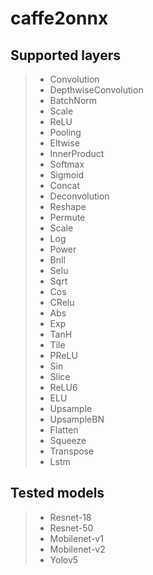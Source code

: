 # caffe2onnx

## Supported layers
> * Convolution
> * DepthwiseConvolution
> * BatchNorm
> * Scale
> * ReLU
> * Pooling
> * Eltwise
> * InnerProduct
> * Softmax
> * Sigmoid
> * Concat
> * Deconvolution
> * Reshape
> * Permute
> * Scale
> * Log
> * Power
> * Bnll
> * Selu
> * Sqrt
> * Cos
> * CRelu
> * Abs
> * Exp
> * TanH
> * Tile
> * PReLU
> * Sin
> * Slice
> * ReLU6
> * ELU
> * Upsample
> * UpsampleBN
> * Flatten
> * Squeeze
> * Transpose
> * Lstm

## Tested models
> * Resnet-18
> * Resnet-50
> * Mobilenet-v1
> * Mobilenet-v2
> * Yolov5
